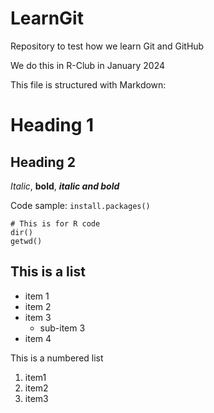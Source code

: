 # LearnGit
Repository to test how we learn Git and GitHub

We do this in R-Club in January 2024

This file is structured with Markdown:

# Heading 1
## Heading 2

*Italic*, **bold**, ***italic and bold***

Code sample: `install.packages()`

```
# This is for R code
dir()
getwd()
```

## This is a list

- item 1
- item 2
- item 3
  - sub-item 3
- item 4

This is a numbered list

1. item1
2. item2
3. item3



